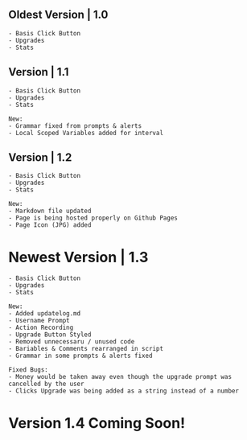 ## Oldest Version | 1.0

    - Basis Click Button
    - Upgrades
    - Stats

## Version | 1.1 

    - Basis Click Button
    - Upgrades
    - Stats

    New:
    - Grammar fixed from prompts & alerts
    - Local Scoped Variables added for interval

## Version | 1.2

    - Basis Click Button
    - Upgrades
    - Stats

    New:
    - Markdown file updated
    - Page is being hosted properly on Github Pages
    - Page Icon (JPG) added

# Newest Version | 1.3

    - Basis Click Button
    - Upgrades
    - Stats

    New:
    - Added updatelog.md
    - Username Prompt
    - Action Recording
    - Upgrade Button Styled
    - Removed unnecessaru / unused code
    - Bariables & Comments rearranged in script
    - Grammar in some prompts & alerts fixed

    Fixed Bugs:
    - Money would be taken away even though the upgrade prompt was cancelled by the user
    - Clicks Upgrade was being added as a string instead of a number

# Version 1.4 Coming Soon!